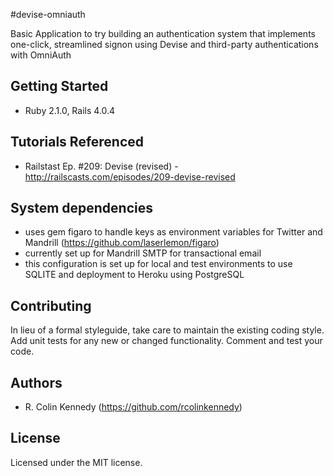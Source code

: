 #devise-omniauth

Basic Application to try building an authentication system that implements one-click, streamlined signon using Devise and third-party authentications with OmniAuth

## Getting Started
* Ruby 2.1.0, Rails 4.0.4

## Tutorials Referenced
* Railstast Ep. #209: Devise (revised) - http://railscasts.com/episodes/209-devise-revised


## System dependencies
* uses gem figaro to handle keys as environment variables for Twitter and Mandrill (https://github.com/laserlemon/figaro)
* currently set up for Mandrill SMTP for transactional email
* this configuration is set up for local and test environments to use SQLITE and deployment to Heroku using PostgreSQL

## Contributing
In lieu of a formal styleguide, take care to maintain the existing coding style. Add unit tests for any new or changed functionality. Comment and test your code.

## Authors
- R. Colin Kennedy (https://github.com/rcolinkennedy)


## License
Licensed under the MIT license. 